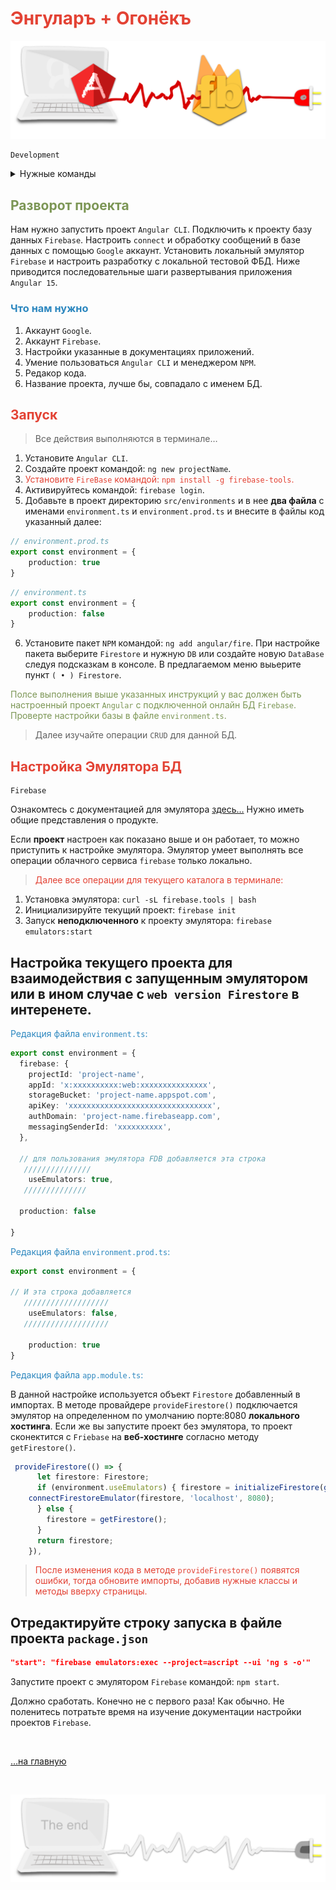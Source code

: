 <div class="navi"><nav id="navi"><!-- js --></nav></div>

# <span style="color: #e34234;">Энгуларъ + Огонёкъ

<span id="az1-img" class="img" onclick="imgResize()">![img](assets/svg/comp-angular-fb.svg)</span>

	Development

<details>
  <summary>Нужные команды</summary>
  <p>Запуск проекта ангуляр: <code>ng s -o</code></p>
  <p>Выбор проекта для fdb: <code>firebase use --add</code></p>
  <p>Запуск эмулятора fdb: <code>firebase emulators:start --only firestore</code></p>
  <p>Аутенцификация fdb: <code>firebase login</code></p>
  <p>Порт интерфейса: <code> 4000 </code></p>
  <p></p>



</details>


## <span style="color: #7C9655;">Разворот проекта

Нам нужно запустить проект `Angular CLI`. Подключить к проекту базу данных `Firebase`. Настроить `connect` и обработку сообщений в базе данных с помощью `Google` аккаунт. 
Установить локальный эмулятор `Firebase` и настроить разработку с локальной тестовой ФБД.
Ниже приводится последовательные шаги развертывания приложения `Angular 15`.


### <span style="color: #2C87BF;">Что нам нужно

1. Аккаунт `Google`.
2. Аккаунт `Firebase`.
3. Настройки указанные в документациях приложений.
4. Умение пользоваться `Angular CLI`  и менеджером `NPM`.
5. Редакор кода.
6. Название проекта, лучше бы, совпадало с именем БД.

## <span style="color: #e34234;">Запуск

>Все действия выполняются в терминале…

1. Установите `Angular CLI`.
1. Создайте проект командой: `ng new projectName`.
2. <span style="color: #e34234;">Установите `FireBase`  командой: `npm install -g firebase-tools`.
3. Активируйтесь  командой: `firebase login`.
4. Добавьте в проект директорию `src/environments` и в нее **два файла** с именами `environment.ts` и `environment.prod.ts` и внесите в файлы код указанный далее:

```ts
// environment.prod.ts
export const environment = {
	production: true
}
```

```ts
// environment.ts
export const environment = {
	production: false
}
```

6. Установите пакет `NPM` командой: `ng add angular/fire`. При настройке пакета выберите `Firestore` и нужную `DB` или создайте новую `DataBase` следуя подсказкам в консоле. В предлагаемом меню выьерите пункт `( • ) Firestore`.

<span style="color: #7C9655;">Полсе выполнения выше указанных инструкций у вас должен быть настроенный проект `Angular` с подключенной онлайн БД `Firebase`. Проверте настройки базы в файле `environment.ts`.

>Далее изучайте операции `CRUD` для данной БД.

## <span style="color: #e34234;">Настройка Эмулятора БД 

	Firebase

Ознакомтесь с документацией для эмулятора [здесь…](https://firebase.google.com/docs/emulator-suite?hl=ru) Нужно иметь общие представления о продукте.

Если **проект** настроен как показано выше и он работает, то можно приступить к настройке эмулятора. Эмулятор умеет выполнять все операции облачного сервиса `firebase` только локально. 

><span style="color: #e34234;">Далее все операции для текущего каталога в терминале:

1. Установка эмулятора: `curl -sL firebase.tools | bash`
2. Инициализируйте текущий проект: `firebase init`
3. Запуск **неподключенного** к проекту эмулятора: `firebase emulators:start`

## Настройка текущего проекта для взаимодействия с запущенным эмулятором или в ином случае с `web version Firestore` в интеренете.

<span style="color: #2C87BF;">Редакция файла `environment.ts`:

```ts
export const environment = {
  firebase: {
    projectId: 'project-name',
    appId: 'x:xxxxxxxxxx:web:xxxxxxxxxxxxxxx',
    storageBucket: 'project-name.appspot.com',
    apiKey: 'xxxxxxxxxxxxxxxxxxxxxxxxxxxxxxxx',
    authDomain: 'project-name.firebaseapp.com',
    messagingSenderId: 'xxxxxxxxxx',
  },

  // для пользования эмулятора FDB добавляется эта строка
   ///////////////
	useEmulators: true,
   //////////////

  production: false

}
```

<span style="color: #2C87BF;">Редакция файла `environment.prod.ts`:

```ts
export const environment = {

// И эта строка добавляется
   ///////////////////
	useEmulators: false,
   ///////////////////

	production: true
}

```

<span style="color: #2C87BF;">Редакция файла `app.module.ts`:

В данной настройке используется объект `Firestore` добавленный в импортах. В методе провайдере `provideFirestore()` подключается эмулятор на определенном по умолчанию порте:8080 **локального хостинга**. Если же вы запустите проект без эмулятора, то проект сконектится с `Friebase` на **веб-хостинге** согласно методу `getFirestore()`.



```ts
 provideFirestore(() => {
      let firestore: Firestore;
      if (environment.useEmulators) { firestore = initializeFirestore(getApp(), { experimentalForceLongPolling: true, });
    connectFirestoreEmulator(firestore, 'localhost', 8080);
      } else {
        firestore = getFirestore();
      }
      return firestore;
    }),

```

><span style="color: #e34234;">После изменения кода в методе `provideFirestore()` появятся ошибки, тогда обновите импорты, добавив нужные классы и методы вверху страницы.

## Отредактируйте строку запуска в файле проекта `package.json`

```json
"start": "firebase emulators:exec --project=ascript --ui 'ng s -o'"
```

Запустите проект с эмулятором `Firebase` командой: `npm start`.

Должно сработать. Конечно не с первого раза! Как обычно. Не поленитесь потратьте время на изучение документации настройки проектов `Firebase`.


<br>

[…на главную](/)

<br>

<span id="az2-img-2" class="img" onclick="imgResize()">![img](assets/svg/comp-end.svg)</span>

<script src="assets/js/navi.js"></script>
